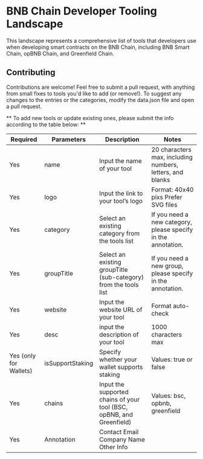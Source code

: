 # BNB Chain Developer Tooling Landscape

This landscape represents a comprehensive list of tools that developers use when developing smart contracts on the BNB Chain, including BNB Smart Chain, opBNB Chain, and Greenfield Chain. 


## Contributing 
Contributions are welcome! Feel free to submit a pull request, with anything from small fixes to tools you'd like to add (or remove!). To suggest any changes to the entries or the categories, modify the data.json file and open a pull request.


** To add new tools or update existing ones, please submit the info according to the table below: **


| Required               | Parameters       | Description                                                          | Notes                                                         |
|------------------------|------------------|----------------------------------------------------------------------|---------------------------------------------------------------|
| Yes                    | name             | Input the name of your tool                                          | 20 characters max, including numbers, letters, and blanks     |
| Yes                    | logo             | Input the link to your tool’s logo                                   | Format: 40x40 pixs Prefer SVG files                           |
| Yes                    | category         | Select an existing category from the tools list                      | If you need a new category, please specify in the annotation. |
| Yes                    | groupTitle       | Select an existing groupTitle (sub-category) from the tools list     | If you need a new group, please specify in the annotation.    |
| Yes                    | website          | Input the website URL of your tool                                   | Format auto-check                                             |
| Yes                    | desc             | input the description of your tool                                   | 1000 characters max                                           |
| Yes (only for Wallets) | isSupportStaking | Specify whether your wallet supports staking                         | Values: true or false                                         |
| Yes                    | chains           | Input the supported chains of your tool (BSC, opBNB, and Greenfield) | Values: bsc, opbnb, greenfield                                |
| Yes                    | Annotation       | Contact Email Company Name Other Info                                |                                                               |
